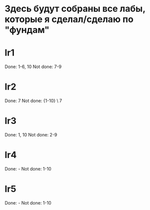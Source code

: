 # Здесь будут собраны все лабы, которые я сделал/сделаю по "фундам"
# lr1
Done: 1-6, 10
Not done: 7-9
# lr2
Done: 7
Not done: {1-10} \ 7
# lr3
Done: 1, 10
Not done: 2-9
# lr4
Done: -
Not done: 1-10
# lr5
Done: -
Not done: 1-10
